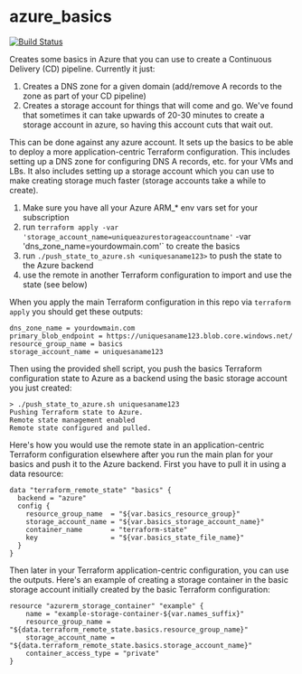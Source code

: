 # azure_basics

[![Build Status](https://travis-ci.org/flacito/azure_basics.svg?branch=master)](https://travis-ci.org/flacito/azure_basics)

Creates some basics in Azure that you can use to create a Continuous Delivery (CD) pipeline. Currently it just:

1. Creates a DNS zone for a given domain (add/remove A records to the zone as part of your CD pipeline)
2. Creates a storage account for things that will come and go. We've found that sometimes it can take upwards of 20-30 minutes to create a storage account in azure, so having this account cuts that wait out.

This can be done against any azure account. It sets up the basics to be able to deploy a more application-centric Terraform configuration. This includes setting up a DNS zone for configuring DNS A records, etc. for your VMs and LBs. It also includes setting up a storage account which you can use to make creating storage much faster (storage accounts take a while to create).

1. Make sure you have all your Azure ARM_* env vars set for your subscription
2. run `terraform apply -var 'storage_account_name=uniqueazurestorageaccountname'` -var 'dns_zone_name=yourdowmain.com'` to create the basics
3. run `./push_state_to_azure.sh <uniquesaname123>` to push the state to the Azure backend
4. use the remote in another Terraform configuration to import and use the state (see below)

When you apply the main Terraform configuration in this repo via `terraform apply` you should get these outputs:

```
dns_zone_name = yourdowmain.com
primary_blob_endpoint = https://uniquesaname123.blob.core.windows.net/
resource_group_name = basics
storage_account_name = uniquesaname123
```

Then using the provided shell script, you push the basics Terraform configuration state to Azure as a backend using the basic storage account you just created:

```
> ./push_state_to_azure.sh uniquesaname123
Pushing Terraform state to Azure.
Remote state management enabled
Remote state configured and pulled.
```

Here's how you would use the remote state in an application-centric Terraform configuration elsewhere after you run the main plan for your basics and push it to the Azure backend. First you have to pull it in using a data resource:

```
data "terraform_remote_state" "basics" {
  backend = "azure"
  config {
    resource_group_name  = "${var.basics_resource_group}"
    storage_account_name = "${var.basics_storage_account_name}"
    container_name       = "terraform-state"
    key                  = "${var.basics_state_file_name}"
  }
}
```

Then later in your Terraform application-centric configuration, you can use the outputs. Here's an example of creating a storage container in the basic storage account initially created by the basic Terraform configuration:

```
resource "azurerm_storage_container" "example" {
    name = "example-storage-container-${var.names_suffix}"
    resource_group_name = "${data.terraform_remote_state.basics.resource_group_name}"
    storage_account_name = "${data.terraform_remote_state.basics.storage_account_name}"
    container_access_type = "private"
}
```
